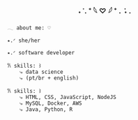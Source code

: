 ### <p align = center> ˖ ݁ . ⁺ 𓆩 ♡ 𓆪 ⁺ . ݁ ˖ . </p>

<table>
    <tr>                                                                                         
                                                                                                    
        
        𓂃 about me: ♡
        
        ⭑.ᐟ she/her
        
        ⭑.ᐟ software developer
        
        𐙚 skills: ꒱
            ⤷ data science
            ⤷ (pt/br + english)
            
        𐙚 skills: ꒱
            ⤷ HTML, CSS, JavaScript, NodeJS
            ⤷ MySQL, Docker, AWS
            ⤷ Java, Python, R
        
</tr>
</table>
